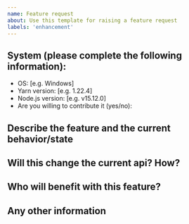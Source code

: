 ```yaml
---
name: Feature request
about: Use this template for raising a feature request
labels: 'enhancement'
---
```


## System (please complete the following information):

-  OS: [e.g. Windows]
-  Yarn version: [e.g. 1.22.4]
-  Node.js version: [e.g. v15.12.0]
-  Are you willing to contribute it (yes/no):

## Describe the feature and the current behavior/state

## Will this change the current api? How?

## Who will benefit with this feature?

## Any other information
